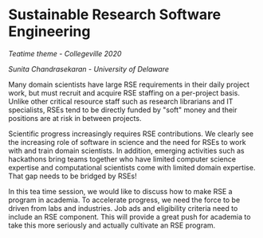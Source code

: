 # Sustainable Research Software Engineering

*Teatime theme - Collegeville 2020*

*Sunita Chandrasekaran - University of Delaware*

Many domain scientists have large RSE requirements in their daily project work, but must recruit and acquire RSE staffing on a per-project basis.  Unlike other critical resource staff such as research librarians and IT specialists, RSEs tend to be directly funded by "soft" money and their positions are at risk in between projects.

Scientific progress increasingly requires RSE contributions.  We clearly see the increasing role of software in science and the need for RSEs to work with and train domain scientists. In addition, emerging activities such as hackathons bring teams together who have limited computer science expertise and computational scientists come with limited domain expertise. That gap needs to be bridged by RSEs!

In this tea time session, we would like to discuss how to make RSE a program in academia.  To accelerate progress, we need the force to be driven from labs and industries. Job ads and eligibility criteria need to include an RSE component. This will provide a great push for academia to take this more seriously and actually cultivate an RSE program.
